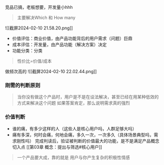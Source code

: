 竞品已搞，老板想要，开发量小hhh

>主要解决Which 和 How many

![[截屏2024-02-10 21.58.20.png]]

- 价值评估：商业价值，由产品功能背后的用户需求（问题）巨鼎
- 成本评估：开发量，由产品功能（解决方案）决定
- 功能分类：分类

>性价比=价值/成本

做频次高的
![[截屏2024-02-10 22.02.44.png]]

### 刚需的判断原则

>当你没有做这个产品时，用户是不是在设法解决，甚至已经在用某种低效的方式来解决这个问题
>如果答案肯定，那么说明需求真的强烈

### 价值判断
- 谁的痛，有多少这样的人（这些人是核心用户吗，人群足够大吗）
- 痛有多深，何时会痛，何地会痛，多久一次，一次多久（具体场景典型吗，需求刚性吗）
完成判读后，验证被判断的价值最大的功能，是不是满足产品概念切入点
[[第03章 概念：提出与筛选#核心用户]]

>一个产品要大成，靠的就是 用户与你产生复杂的积极性情感
>